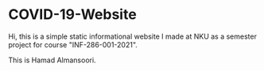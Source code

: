 # COVID-19-Website
Hi, this is a simple static informational website I made at NKU as a semester project for course "INF-286-001-2021".

This is Hamad Almansoori.
